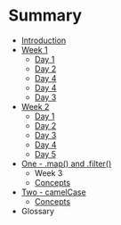 # Summary

* [Introduction](README.md)
* [Week 1](week1/week1.md)
   * [Day 1](week1/day_2.md)
   * [Day 2](week1/day_3.md)
   * [Day 4](week1/day_5.md)
   * [Day 4](week1/day_5.md)
   * [Day 3](week1/day_4.md)
* [Week 2](week2/week2.md)
   * [Day 1](week2/day_6.md)
   * [Day 2](week2/day_7.md)
   * [Day 3](week2/day_8.md)
   * [Day 4](day_4.md)
   * [Day 5](day_5.md)
* [One - .map() and .filter()](one_-_map_and_filter.md)
   * Week 3
   * [Concepts](concepts1.md)
* [Two - camelCase](two_-_camelcase.md)
   * [Concepts](concepts.md)
* Glossary

